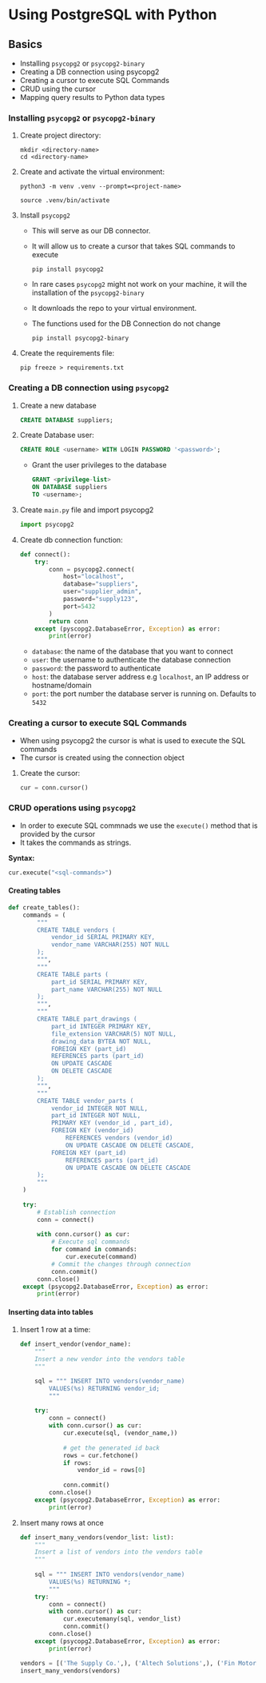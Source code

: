 # Using PostgreSQL with Python

## Basics

- Installing `psycopg2` or `psycopg2-binary`
- Creating a DB connection using psycopg2
- Creating a cursor to execute SQL Commands
- CRUD using the cursor
- Mapping query results to Python data types

### Installing `psycopg2` or `psycopg2-binary`

1. Create project directory:

    ```shell
    mkdir <directory-name>
    cd <directory-name>
    ```

2. Create and activate the virtual environment:

    ```shell
    python3 -m venv .venv --prompt=<project-name>

    source .venv/bin/activate
    ```

3. Install `psycopg2`

    - This will serve as our DB connector.
    - It will allow us to create a cursor that takes SQL commands to execute

        ```shell
        pip install psycopg2
        ```

    - In rare cases `psycopg2` might not work on your machine, it will the installation of the `psycopg2-binary`
    - It downloads the repo to your virtual environment. 
    - The functions used for the DB Connection do not change

        ```shell
        pip install psycopg2-binary
        ```

4. Create the requirements file:

    ```shell
    pip freeze > requirements.txt
    ```

### Creating a DB connection using `psycopg2`

1. Create a new database

    ```sql
    CREATE DATABASE suppliers;
    ```

2. Create Database user:

    ```sql
    CREATE ROLE <username> WITH LOGIN PASSWORD '<password>';
    ```

    - Grant the user privileges to the database

        ```sql
        GRANT <privilege-list> 
        ON DATABASE suppliers
        TO <username>;
        ```

3. Create `main.py` file and import psycopg2

    ```python
    import psycopg2
    ```

4. Create db connection function:

    ```python
    def connect():
        try:
            conn = psycopg2.connect(
                host="localhost",
                database="suppliers",
                user="supplier_admin",
                password="supply123",
                port=5432
            )
            return conn
        except (pyscopg2.DatabaseError, Exception) as error:
            print(error)
    ```

    - `database`: the name of the database that you want to connect
    - `user`: the username to authenticate the database connection
    - `password`: the password to authenticate
    - `host`: the database server address e.g `localhost`, an IP address or hostname/domain
    - `port`: the port number the database server is running on. Defaults to `5432`

### Creating a cursor to execute SQL Commands

- When using psycopg2 the cursor is what is used to execute the SQL commands
- The cursor is created using the connection object

1. Create the cursor:

    ```python
    cur = conn.cursor()
    ```

### CRUD operations using `psycopg2`

- In order to execute SQL commnads we use the `execute()` method that is provided by the cursor
- It takes the commands as strings.

**Syntax:**

```python
cur.execute("<sql-commands>")
```

#### Creating tables

```python
def create_tables():
    commands = (
        """ 
        CREATE TABLE vendors (
            vendor_id SERIAL PRIMARY KEY,
            vendor_name VARCHAR(255) NOT NULL
        );
        """,
        """
        CREATE TABLE parts (
            part_id SERIAL PRIMARY KEY,
            part_name VARCHAR(255) NOT NULL
        );
        """,
        """ 
        CREATE TABLE part_drawings (
            part_id INTEGER PRIMARY KEY,
            file_extension VARCHAR(5) NOT NULL,
            drawing_data BYTEA NOT NULL,
            FOREIGN KEY (part_id)
            REFERENCES parts (part_id)
            ON UPDATE CASCADE 
            ON DELETE CASCADE
        );
        """,
        """ 
        CREATE TABLE vendor_parts (
            vendor_id INTEGER NOT NULL,
            part_id INTEGER NOT NULL,
            PRIMARY KEY (vendor_id , part_id),
            FOREIGN KEY (vendor_id)
                REFERENCES vendors (vendor_id)
                ON UPDATE CASCADE ON DELETE CASCADE,
            FOREIGN KEY (part_id)
                REFERENCES parts (part_id)
                ON UPDATE CASCADE ON DELETE CASCADE
        );
        """
    )
    
    try: 
        # Establish connection
        conn = connect()
        
        with conn.cursor() as cur:
            # Execute sql commands
            for command in commands:
                cur.execute(command)
            # Commit the changes through connection
            conn.commit()
        conn.close()
    except (psycopg2.DatabaseError, Exception) as error:
        print(error)
```

#### Inserting data into tables

1. Insert 1 row at a time:

    ```python
    def insert_vendor(vendor_name):
        """ 
        Insert a new vendor into the vendors table
        """

        sql = """ INSERT INTO vendors(vendor_name)
            VALUES(%s) RETURNING vendor_id;
            """
            
        try:
            conn = connect()
            with conn.cursor() as cur:
                cur.execute(sql, (vendor_name,))
                
                # get the generated id back
                rows = cur.fetchone()
                if rows:
                    vendor_id = rows[0]
                
                conn.commit()
            conn.close()
        except (psycopg2.DatabaseError, Exception) as error:
            print(error)
    ```

2. Insert many rows at once

    ```python
    def insert_many_vendors(vendor_list: list):
        """ 
        Insert a list of vendors into the vendors table
        """
        
        sql = """ INSERT INTO vendors(vendor_name)
            VALUES(%s) RETURNING *;
            """
        try:
            conn = connect()
            with conn.cursor() as cur:
                cur.executemany(sql, vendor_list)
                conn.commit()
            conn.close()
        except (psycopg2.DatabaseError, Exception) as error:
            print(error)

    vendors = [('The Supply Co.',), ('Altech Solutions',), ('Fin Motor Parts',), ('Brown & Sons Engineering',)]
    insert_many_vendors(vendors)
    ```
